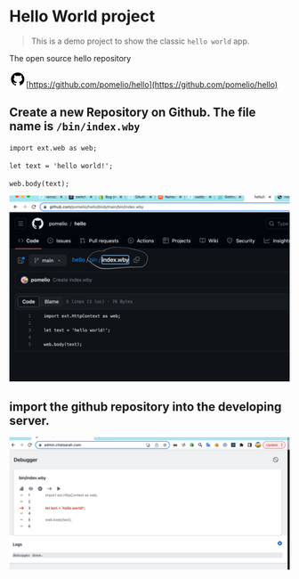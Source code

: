 # Hello World project
> This is a demo project to show the classic `hello world` app.

The open source hello repository

![github source](/docs/github-30.png)[https://github.com/pomelio/hello](https://github.com/pomelio/hello) 

## Create a new Repository on Github. The file name is `/bin/index.wby`

```
import ext.web as web;

let text = 'hello world!';

web.body(text);

```

  ![hello github](/docs/hello_github.png)


## import the github repository into the developing server.
    
  ![hello debug](/docs/hello_debug.png)
    
